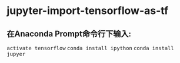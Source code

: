 # jupyter-import-tensorflow-as-tf
## 在Anaconda Prompt命令行下输入:
<kbd>activate tensorflow</kbd>
<kbd>conda install ipython</kbd>
<kbd>conda install jupyer</kbd>

  
